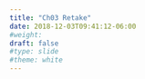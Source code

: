 ```yaml
---
title: "Ch03 Retake"
date: 2018-12-03T09:41:12-06:00
#weight: 
draft: false
#type: slide
#theme: white
---
```

